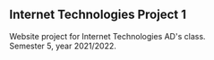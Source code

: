 ## Internet Technologies Project 1

Website project for Internet Technologies AD's class.  
Semester 5, year 2021/2022.
